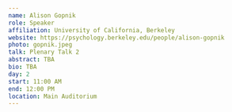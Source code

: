 ```yaml
---
name: Alison Gopnik
role: Speaker
affiliation: University of California, Berkeley
website: https://psychology.berkeley.edu/people/alison-gopnik
photo: gopnik.jpeg
talk: Plenary Talk 2
abstract: TBA
bio: TBA
day: 2
start: 11:00 AM
end: 12:00 PM
location: Main Auditorium
---
```

